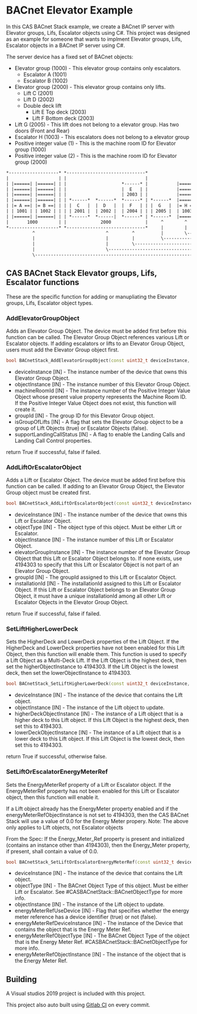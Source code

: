 # BACnet Elevator Example

In this CAS BACnet Stack example, we create a BACnet IP server with Elevator groups, Lifs, Escalator objects using C#. This project was designed as an example for someone that wants to implment Elevator groups, Lifs, Escalator objects in a BACnet IP server using C#.

The server device has a fixed set of BACnet objects:

- Elevator group (1000) - This elevator group contains only escalators.
  - Escalator A (1001)
  - Escalator B (1002)
- Elevator group (2000) - This elevator group contains only lifts.
  - Lift C (2001)
  - Lift D (2002)
  - Double deck lift
    - Lift E Top deck (2003)
    - Lift F Bottom deck (2003)
- Lift G (2005) - This lift does not belong to a elevator group. Has two doors (Front and Rear)
- Escalator H (1003) - This escalators does not belong to a elevator group
- Positive integer value (1) - This is the machine room ID for Elevator group (1000)
- Positive integer value (2) - This is the machine room ID for Elevator group (2000)

```txt
*-------------------* *------------------------------*
|                   | |                              |
| |======| |======| | |                     *------* |           |======|
| |======| |======| | |                     |  E   | |           |======|
| |======| |======| | |                     | 2003 | |           |======|
| |======| |======| | | *------*  *------*  *------* | *------*  |======|
| |= A ==| |= B ==| | | |  C   |  |  D   |  |  F   | | |  G   |  |= H ==|
| | 1001 | | 1002 | | | | 2001 |  | 2002 |  | 2004 | | | 2005 |  | 1003 |
| |======| |======| | | *------*  *------|  *------* | *------*  |======|
|       1000        | |             2000             |     ^        ^
*-------------------* *------------------------------*     |        |
          ^                           ^         ^          |        \--- Single escalator without group
          |                           |         |          \------------ Single lift without group, with double doors
          |                           |         \----------------------- Double decker Lift
          |                           \--------------------------------- Mulitple of lifts in this elevator group
          \------------------------------------------------------------- Mulitple of escalator in this elevator group
```

## CAS BACnet Stack Elevator groups, Lifs, Escalator functions

These are the specific function for adding or manupliating the Elevator groups, Lifs, Escalator object types.

### AddElevatorGroupObject

Adds an Elevator Group Object. The device must be added first before this function can be called. The Elevator Group Object references various Lift or Escalator objects. If adding escalators or lifts to an Elevator Group Object, users must add the Elevator Group object first.

```c++
bool BACnetStack_AddElevatorGroupObject(const uint32_t deviceInstance, const uint32_t objectInstance, const uint32_t machineRoomId, const uint8_t groupId, const bool isGroupOfLifts, const bool supportLandingCallStatus)
```

- deviceInstance [IN] - The instance number of the device that owns this Elevator Group Object.
- objectInstance [IN] - The instance number of this Elevator Group Object.
- machineRoomId [IN] - The instance number of the Positive Integer Value Object whose present value property represents the Machine Room ID. If the Positive Integer Value Object does not exist, this function will create it.
- groupId [IN] - The group ID for this Elevator Group object.
- isGroupOfLifts [IN] - A flag that sets the Elevator Group object to be a group of Lift Objects (true) or Escalator Objects (false).
- supportLandingCallStatus [IN] - A flag to enable the Landing Calls and Landing Call Control properties.

return True if successful, false if failed.

### AddLiftOrEscalatorObject

Adds a Lift or Escalator Object. The device must be added first before this function can be called. If adding to an Elevator Group Object, the Elevator Group object must be created first.

```c++
bool BACnetStack_AddLiftOrEscalatorObject(const uint32_t deviceInstance, const uint16_t objectType, const uint32_t objectInstance, const uint32_t elevatorGroupInstance, const uint8_t groupId, const uint8_t installationId)
```

- deviceInstance [IN] - The instance number of the device that owns this Lift or Escalator Object.
- objectType [IN] - The object type of this object.  Must be either Lift or Escalator.
- objectInstance [IN] - The instance number of this Lift or Escalator Object.
- elevatorGroupInstance [IN] - The instance number of the Elevator Group Object that this Lift or Escalator Object belongs to. If none exists, use 4194303 to specify that this Lift or Escalator Object is not part of an Elevator Group Object.
- groupId [IN] - The groupId assigned to this Lift or Escalator Object.
- installationId [IN] - The installationId assigned to this Lift or Escalator Object.  If this Lift or Escalator Object belongs to an Elevator Group Object, it must have a unique installationId among all other Lift or Escalator Objects in the Elevator Group Object.

return True if successful, false if failed.

### SetLiftHigherLowerDeck

Sets the HigherDeck and LowerDeck properties of the Lift Object. If the HigherDeck and LowerDeck properties have not been enabled for this Lift Object, then this function will enable them. This function is used to specify a Lift Object as a Multi-Deck Lift. If the Lift Object is the highest deck, then set the higherObjectInstance to 4194303. If the Lift Object is the lowest deck, then set the lowerObjectInstance to 4194303.

```c++
bool BACnetStack_SetLiftHigherLowerDeck(const uint32_t deviceInstance, const uint32_t objectInstance, const uint32_t higherDeckObjectInstance, const uint32_t lowerDeckObjectInstance)
```

- deviceInstance [IN] - The instance of the device that contains the Lift object.
- objectInstance [IN] - The instance of the Lift object to update.
- higherDeckObjectInstance [IN] - The instance of a Lift object that is a higher deck to this Lift object.  If this Lift Object is the highest deck, then set this to 4194303.
- lowerDeckObjectInstance [IN] - The instance of a Lift object that is a lower deck to this Lift object.  If this Lift Object is the lowest deck, then set this to 4194303.

return True if successful, otherwise false.

### SetLiftOrEscalatorEnergyMeterRef

Sets the EnergyMeterRef property of a Lift or Escalator object. If the EnergyMeterRef property has not been enabled for this Lift or Escalator object, then this function will enable it.

If a Lift object already has the EnergyMeter property enabled and if the energyMeterRefObjectInstance is not set to 4194303, then the CAS BACnet Stack will use a value of 0.0 for the Energy Meter propery. Note: The above only applies to Lift objects, not Escalator objects

From the Spec: If the Energy_Meter_Ref property is present and initialized (contains an instance other than 4194303), then the Energy_Meter property, if present, shall contain a value of 0.0.

```c++
bool BACnetStack_SetLiftOrEscalatorEnergyMeterRef(const uint32_t deviceInstance, const uint16_t objectType, const uint32_t objectInstance, const bool energyMeterRefUseDevice, const uint32_t energyMeterRefDeviceInstance, const uint16_t energyMeterRefObjectType, const uint32_t energyMeterRefObjectInstance)
```

- deviceInstance [IN] - The instance of the device that contains the Lift object.
- objectType [IN] - The BACnet Object Type of this object.  Must be either Lift or Escalator.  See #CASBACnetStack::BACnetObjectType for more info.
- objectInstance [IN] - The instance of the Lift object to update.
- energyMeterRefUseDevice [IN] - Flag that specifies whether the energy meter reference has a device identifier (true) or not (false).
- energyMeterRefDeviceInstance [IN] - The instance of the Device that contains the object that is the Energy Meter Ref.
- energyMeterRefObjectType [IN] - The BACnet Object Type of the object that is the Energy Meter Ref.  #CASBACnetStack::BACnetObjectType for more info.
- energyMeterRefObjectInstance [IN] - The instance of the object that is the Energy Meter Ref.

## Building

A Visual studios 2019 project is included with this project.

This project also auto built using [Gitlab CI](https://docs.gitlab.com/ee/ci/) on every commit.
